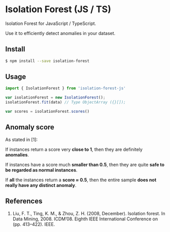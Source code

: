 # Isolation Forest (JS / TS)
Isolation Forest for JavaScript / TypeScript.

Use it to efficiently detect anomalies in your dataset.

## Install

```sh
$ npm install --save isolation-forest
```

## Usage

```javascript
import { IsolationForest } from 'isolation-forest-js'

var isolationForest = new IsolationForest();
isolationForest.fit(data) // Type ObjectArray ({}[]); 

var scores = isolationForest.scores()
```

## Anomaly score

As stated in [1]:

If instances return a score very **close to 1**, then they are definitely **anomalies**.

If instances have a score much **smaller than 0.5**, then they are quite **safe to be regarded as normal instances**.

If **all** the instances return a **score ≈ 0.5**, then the entire sample **does not really have any distinct anomaly**.


## References

1. Liu, F. T., Ting, K. M., & Zhou, Z. H. (2008, December). Isolation forest. In Data Mining, 2008. ICDM’08. Eighth IEEE International Conference on (pp. 413–422). IEEE.

